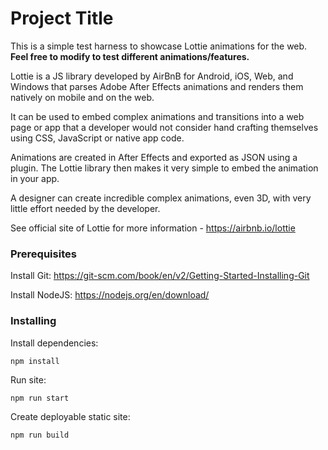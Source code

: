 # Project Title

This is a simple test harness to showcase Lottie animations for the web. 
**Feel free to modify to test different animations/features.**

Lottie is a JS library developed by AirBnB for Android, iOS, Web, and Windows that parses Adobe After Effects animations and renders them natively on mobile and on the web.

It can be used to embed complex animations and transitions into a web page or app that a developer would not consider hand crafting themselves using CSS, JavaScript or native app code.

Animations are created in After Effects and exported as JSON using a plugin. The Lottie library then makes it very simple to embed the animation in your app.

A designer can create incredible complex animations, even 3D, with very little effort needed by the developer. 

See official site of Lottie for more information - https://airbnb.io/lottie


### Prerequisites

Install Git: https://git-scm.com/book/en/v2/Getting-Started-Installing-Git

Install NodeJS: https://nodejs.org/en/download/


### Installing

Install dependencies:
```
npm install
```
Run site:

```
npm run start
```

Create deployable static site:
```
npm run build
```
